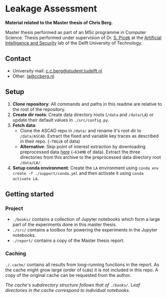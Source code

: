 # Leakage Assessment

**Material related to the Master thesis of Chris Berg.**

Master thesis performed as part of an MSc programme in Computer Science. 
Thesis performed under supervision of Dr. [S. Picek](https://www.tudelft.nl/en/staff/s.picek/) at the 
[Artificial Intelligence and Security](https://www.aisylab.com/) lab of the Delft University of Technology.

## Contact
- University mail: [c.c.berg@student.tudelft.nl](mailto:c.c.berg@student.tudelft.nl)
- Other: [la@ccberg.nl](mailto:la@ccberg.nl)

## Setup

1. **Clone repository**: All commands and paths in this readme are relative to the root of the repository. 
1. **Create dir roots**: Create data directory roots (`/data` and `/data/LA`) or update their default values in 
`./src/config.py`.
1. **Fetch data**: 
   - Clone the ASCAD repo in `/data/` and rename it's root dir to `/data/ASCAD`. 
   Extract the fixed and variable key traces as described in their repo. (`~70GiB` of data)
   - **Alternative**: Skip point of interest extraction by downloading preprocessed data 
     [here](https://ccberg.nl/la/preprocessed-data/) (`~634MB` of data). Extract the three directories from this archive
     to the preprocessed data directory root `/data/LA/`. 
1. **Setup conda environment**: Create the `LA` environment using `conda env create -f ./support/conda.yml` and then activate it 
   using `conda activate LA`.

## Getting started

### Project

- `./books/` contains a collection of Jupyter notebooks which form a large part of the experiments done in this 
  master thesis. 
- `./src/` contains a toolbox for powering the experiments in the Jupyter notebooks. 
- `./report/` contains a copy of the Master thesis report.

### Caching
`./.cache/` contains all results from long-running functions in the report. As the cache might grow large 
(order of `GiB`s) it is not included in this repo. A copy of the original cache can be requested from the author.
   
*The cache's subdirectory structure follows that of `./books/`. Leaf directories in the cache correspond to individual
notebooks.*
